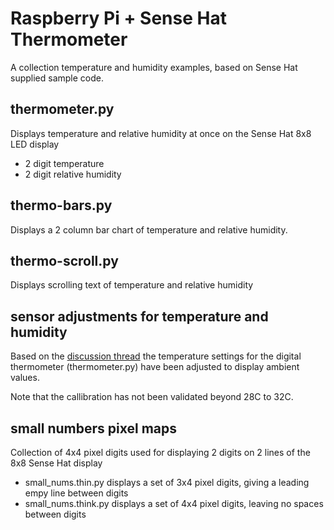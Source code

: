 # Raspberry Pi + Sense Hat Thermometer
A collection temperature and humidity examples, based on Sense Hat supplied sample code.

## thermometer.py
Displays temperature and relative humidity at once on the Sense Hat 8x8 LED display
- 2 digit temperature
- 2 digit relative humidity

## thermo-bars.py
Displays a 2 column bar chart of temperature and relative humidity.

## thermo-scroll.py
Displays scrolling text of temperature and relative humidity

## sensor adjustments for temperature and humidity
Based on the [discussion thread](https://www.raspberrypi.org/forums/viewtopic.php?f=104&t=111457)
the temperature settings for the digital thermometer (thermometer.py) have been adjusted to display
ambient values.

Note that the callibration has not been validated beyond 28C to 32C.

## small numbers pixel maps
Collection of 4x4 pixel digits used for displaying 2 digits on 2 lines of the 8x8 Sense Hat display
- small_nums.thin.py displays a set of 3x4 pixel digits, giving a leading empy line between digits
- small_nums.think.py displays a set of 4x4 pixel digits, leaving no spaces between digits
